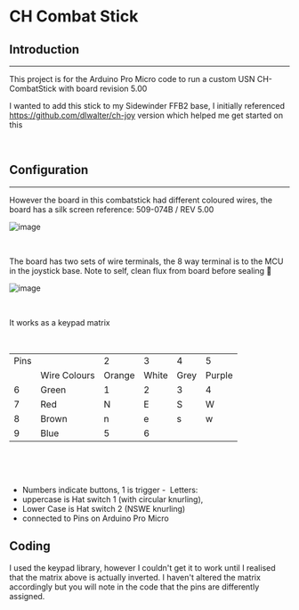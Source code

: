 # CH Combat Stick

## Introduction

* * *

This project is for the Arduino Pro Micro code to run a custom USN CH-CombatStick with board revision 5.00 

I wanted to add this stick to my Sidewinder FFB2 base, I initially referenced https://github.com/dlwalter/ch-joy version which helped me get started on this

&nbsp;

## Configuration

* * *

However the board in this combatstick had different coloured wires, the board has a silk screen reference: 509-074B / REV 5.00

![image](https://github.com/insipiens/CH-Combatstick/assets/68975498/14469eb4-7892-4166-8cf9-bcb159d8a47d)


&nbsp;

The board has two sets of wire terminals, the 8 way terminal is to the MCU in the joystick base. Note to self, clean flux from board before sealing 🤨 


![image](https://github.com/insipiens/CH-Combatstick/assets/68975498/41090bbc-6abc-475a-ba25-e13bc5c87872)


&nbsp;

It works as a keypad matrix

&nbsp;
&nbsp;

|     |     |     |     |     |     |
| :--- | :--- | :--- | :--- | :--- | :--- |
| Pins |     | 2   | 3   | 4   | 5   |
|     | Wire Colours | Orange | White | Grey | Purple |
| 6   | Green | 1   | 2   | 3   | 4   |
| 7   | Red | N   | E   | S   | W   |
| 8   | Brown | n   | e   | s   | w   |
| 9   | Blue | 5   | 6   |     |     |

&nbsp;


&nbsp;

- Numbers indicate buttons, 1 is trigger - 
Letters:
- uppercase is Hat switch 1 (with circular knurling),
- Lower Case is Hat switch 2 (NSWE knurling)
- connected to Pins on Arduino Pro Micro
&nbsp;


## Coding

I used the keypad library, however I couldn't get it to work until I realised that the matrix above is actually inverted. I haven't altered the matrix accordingly but you will note in the code that the pins are differently assigned.

<to be added>

&nbsp;
